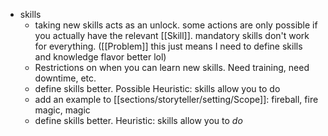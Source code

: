 - skills
	- taking new skills acts as an unlock. some actions are only possible if you actually have the relevant [[Skill]]. mandatory skills don't work for everything. ([[Problem]] this just means I need to define skills and knowledge flavor better lol) 
	- Restrictions on when you can learn new skills. Need training, need downtime, etc.
	- define skills better. Possible Heuristic: skills allow you to do
	- add an example to [[sections/storyteller/setting/Scope]]: fireball, fire magic, magic
	- define skills better. Heuristic: skills allow you to *do*